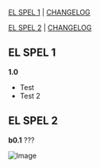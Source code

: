 [EL SPEL 1](https://elspel.github.io/1/)  |  [CHANGELOG](https://elspel.github.io/#el-spel-1)

[EL SPEL 2](https://elspel.github.io/2/)  |  [CHANGELOG](https://elspel.github.io/#el-spel-2)

## EL SPEL 1
**1.0**
- Test
- Test 2


## EL SPEL 2
**b0.1**
???

![Image](https://via.placeholder.com/150)
